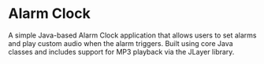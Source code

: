 # Alarm Clock

A simple Java-based Alarm Clock application that allows users to set alarms and play custom audio when the alarm triggers. Built using core Java classes and includes support for MP3 playback via the JLayer library.
